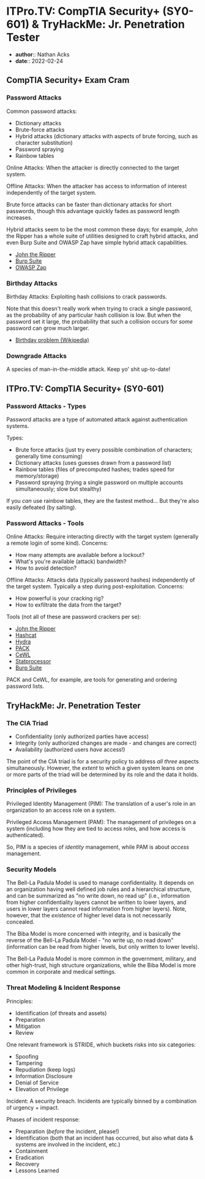 # ITPro.TV: CompTIA Security+ (SY0-601) & TryHackMe: Jr. Penetration Tester

* **author**:: Nathan Acks  
* **date**:: 2022-02-24

## CompTIA Security+ Exam Cram

### Password Attacks

Common password attacks:

* Dictionary attacks
* Brute-force attacks
* Hybrid attacks (dictionary attacks with aspects of brute forcing, such as character substitution)
* Password spraying
* Rainbow tables

Online Attacks: When the attacker is directly connected to the target system.

Offline Attacks: When the attacker has access to information of interest independently of the target system.

Brute force attacks can be faster than dictionary attacks for short passwords, though this advantage quickly fades as password length increases.

Hybrid attacks seem to be the most common these days; for example, John the Ripper has a whole suite of utilities designed to craft hybrid attacks, and even Burp Suite and OWASP Zap have simple hybrid attack capabilities.

* [John the Ripper](../notes/john-the-ripper.md)
* [Burp Suite](../notes/burp-suite.md)
* [OWASP Zap](../notes/owasp-zap.md)

### Birthday Attacks

Birthday Attacks: Exploiting hash collisions to crack passwords.

Note that this doesn't really work when trying to crack a single password, as the probability of any particular hash collision is low. But when the password set it large, the probability that such a collision occurs for *some* password can grow much larger.

* [Birthday problem (Wikipedia)](https://en.wikipedia.org/wiki/Birthday_problem)

### Downgrade Attacks

A species of man-in-the-middle attack. Keep yo' shit up-to-date!

## ITPro.TV: CompTIA Security+ (SY0-601)

### Password Attacks - Types

Password attacks are a type of automated attack against authentication systems.

Types:

* Brute force attacks (just try every possible combination of characters; generally time consuming)
* Dictionary attacks (uses guesses drawn from a password list)
* Rainbow tables (files of precomputed hashes; trades speed for memory/storage)
* Password spraying (trying a single password on multiple accounts simultaneously; slow but stealthy)

If you *can* use rainbow tables, they are the fastest method… But they're also easily defeated (by salting).

### Password Attacks - Tools

Online Attacks: Require interacting directly with the target system (generally a remote login of some kind). Concerns:

* How many attempts are available before a lockout?
* What's you're available (attack) bandwidth?
* How to avoid detection?

Offline Attacks: Attacks data (typically password hashes) independently of the target system. Typically a step during post-exploitation. Concerns:

* How powerful is your cracking rig?
* How to exfiltrate the data from the target?

Tools (not all of these are password crackers per se):

* [John the Ripper](../notes/john-the-ripper.md)
* [Hashcat](../notes/hashcat.md)
* [Hydra](../notes/hydra.md)
* [PACK](https://www.kali.org/tools/pack/)
* [CeWL](https://github.com/digininja/CeWL)
* [Statprocessor](https://hashcat.net/wiki/doku.php?id=statsprocessor)
* [Burp Suite](../notes/burp-suite.md)

PACK and CeWL, for example, are tools for generating and ordering password lists.

## TryHackMe: Jr. Penetration Tester

### The CIA Triad

* Confidentiality (only authorized parties have access)
* Integrity (only authorized changes are made - and changes are correct)
* Availability (authorized users *have* access!)

The point of the CIA triad is for a security policy to address *all three* aspects simultaneously. However, the *extent* to which a given system leans on one or more parts of the triad will be determined by its role and the data it holds.

### Principles of Privileges

Privileged Identity Management (PIM): The translation of a user's role in an organization to an access role on a system.

Privileged Access Management (PAM): The management of privileges on a system (including how they are tied to access roles, and how access is authenticated).

So, PIM is a species of *identity* management, while PAM is about *access* management.

### Security Models

The Bell-La Padula Model is used to manage confidentiality. It depends on an organization having well defined job rules and a hierarchical structure, and can be summarized as "no write down, no  read up" (i.e., information from higher confidentiality layers cannot be written to lower layers, and users in lower layers cannot read information from higher layers). Note, however, that the *existence* of higher level data is not necessarily concealed.

The Biba Model is more concerned with integrity, and is basically the reverse of the Bell-La Padula Model - "no write up, no read down" (information can be read from higher levels, but only written to lower levels).

The Bell-La Padula Model is more common in the government, military, and other high-trust, high structure organizations, while the Biba Model is more common in corporate and medical settings.

### Threat Modeling & Incident Response

Principles:

* Identification (of threats and assets)
* Preparation
* Mitigation
* Review

One relevant framework is STRIDE, which buckets risks into six categories:

* Spoofing
* Tampering
* Repudiation (keep logs)
* Information Disclosure
* Denial of Service
* Elevation of Privilege

Incident: A security breach. Incidents are typically binned by a combination of urgency + impact.

Phases of incident response:

* Preparation (*before* the incident, please!)
* Identification (both that an incident has occurred, but also what data & systems are involved in the incident, etc.)
* Containment
* Eradication
* Recovery
* Lessons Learned
